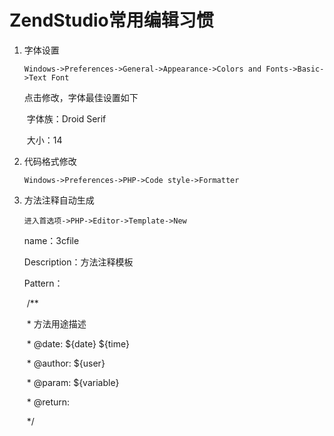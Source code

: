 # ZendStudio常用编辑习惯

1. 字体设置

   `Windows->Preferences->General->Appearance->Colors and Fonts->Basic->Text Font`

   点击修改，字体最佳设置如下

   ​	字体族：Droid Serif

   ​	大小：14

2. 代码格式修改

   `Windows->Preferences->PHP->Code style->Formatter`

3. 方法注释自动生成

   `进入首选项->PHP->Editor->Template->New`

   name：3cfile

   Description：方法注释模板

   Pattern：

   ​	/**

   ​	\* 方法用途描述

   ​	\* @date: ${date} ${time}

   ​	\* @author: ${user}

   ​	\* @param: ${variable}

   ​	\* @return:

   ​	*/